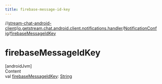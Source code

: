```yaml
---
title: firebase-message-id-key
---
```

//[stream-chat-android-client](../../../index.md)/[io.getstream.chat.android.client.notifications.handler](../index.md)/[NotificationConfig](index.md)/[firebaseMessageIdKey](firebaseMessageIdKey.md)



# firebaseMessageIdKey  
[androidJvm]  
Content  
val [firebaseMessageIdKey](firebaseMessageIdKey.md): [String](https://kotlinlang.org/api/latest/jvm/stdlib/kotlin/-string/index.html)  



